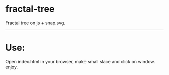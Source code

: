 # fractal-tree
Fractal tree on js + snap.svg.

--------

# Use:

Open index.html in your browser, make small slace and click on window. 
enjoy.